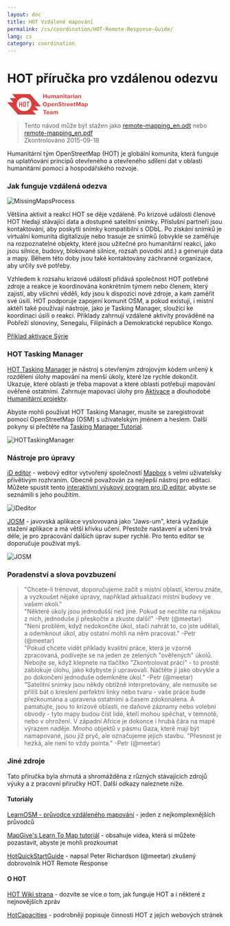 ```yaml
---
layout: doc
title: HOT Vzdálené mapování  
permalink: /cs/coordination/HOT-Remote-Response-Guide/ 
lang: cs
category: coordination
---
```


# HOT příručka pro vzdálenou odezvu   

![HotGuideLogo](/images/hot-logo.png)  

> Tento návod může být stažen jako [remote-mapping_en.odt](/files/remote-mapping_en.odt) nebo [remote-mapping_en.pdf](/files/remote-mapping_en.pdf)  
> Zkontrolováno 2015-09-18  

Humanitární tým OpenStreetMap (HOT) je globální komunita, která funguje na uplatňování principů otevřeného a otevřeného sdílení dat v oblasti humanitární pomoci a hospodářského rozvoje.  

### Jak funguje vzdálená odezva 

![MissingMapsProcess](http://hot.openstreetmap.org/sites/default/files/styles/large/public/process.png?itok=jlAYWov0)  

Většina aktivit a reakcí HOT se děje vzdáleně. Po krizové události členové HOT hledají stávající data a dostupné satelitní snímky. Příslušní partneři jsou kontaktováni, aby poskytli snímky kompatibilní s ODbL. Po získání snímků je virtuální komunita digitalizuje nebo trasuje ze snímků (obvykle se zaměřuje na rozpoznatelné objekty, které jsou užitečné pro humanitární reakci, jako jsou silnice, budovy, blokované silnice, rozsah povodní atd.) a generuje data a mapy. Během této doby jsou také kontaktovány záchranné organizace, aby určily své potřeby.  

Vzhledem k rozsahu krizové události přidává společnost HOT potřebné zdroje a reakce je koordinována konkrétním týmem nebo členem, který zajistí, aby všichni věděli, kdy jsou k dispozici nové zdroje, a kam zaměřit své úsilí. HOT podporuje zapojení komunit OSM, a pokud existují, i místní aktéři také používají nástroje, jako je Tasking Manager, sloužící ke koordinaci úsilí o reakci. Příklady zahrnují vzdálené aktivity prováděné na Pobřeží slonoviny, Senegalu, Filipínách a Demokratické republice Kongo.  

[Příklad aktivace Sýrie](http://hot.openstreetmap.org/updates/2013-01-28_syria_activation)  

### HOT Tasking Manager 

[HOT Tasking Manager](http://tasks.hotosm.org/) je nástroj s otevřeným zdrojovým kódem určený k rozdělení úlohy mapování na menší úkoly, které lze rychle dokončit. Ukazuje, které oblasti je třeba mapovat a které oblasti potřebují mapování ověřené ostatními. Zahrnuje mapovací úlohy pro [Aktivace](http://wiki.openstreetmap.org/wiki/HOT_activation) a dlouhodobé [Humanitární projekty](http://hot.openstreetmap.org/projects).  

Abyste mohli používat HOT Tasking Manager, musíte se zaregistrovat pomocí OpenStreetMap (OSM) s uživatelským jménem a heslem. Další pokyny si přečtěte na [Tasking Manager Tutorial](http://learnosm.org/cs/coordination/tasking-manager/).  

![HOTTaskingManager](http://hot.openstreetmap.org/sites/default/files/styles/large/public/task_manager_v2_screenshot_CAR_example.png?itok=Q35ytxKl)  

### Nástroje pro úpravy 

[iD editor](http://learnosm.org/cs/beginner/id-editor/) - webový editor vytvořený společností [Mapbox](http://www.mapbox.com) s velmi uživatelsky přívětivým rozhraním. Obecně považován za nejlepší nástroj pro editaci. Můžete spustit tento [interaktivní výukový program pro iD editor](http://ideditor.com/), abyste se seznámili s jeho použitím.  

![iDeditor](https://blog.openstreetmap.org/wp-content/uploads/2013/08/id-editor-sotm-us-2013-venue-screenshot.png)  


[JOSM](https://josm.openstreetmap.de/) - javovská aplikace vyslovovaná jako "Jaws-um", která vyžaduje stažení aplikace a má větší křivku učení. Přestože nastavení a učení trvá déle, je pro zpracování dalších úprav super rychlé. Pro tento editor se doporučuje používat myš.   

![JOSM](http://njgeo.org/wp-content/uploads/2010/07/josm_osm_editor.png)  

### Poradenství a slova povzbuzení

> "Chcete-li trénovat, doporučujeme začít s místní oblastí, kterou znáte, a vyzkoušet nějaké úpravy, například aktualizaci místní budovy ve vašem okolí."  
> "Některé úkoly jsou jednodušší než jiné. Pokud se necítíte na nějakou z nich, jednoduše ji přeskočte a zkuste další!" -Petr (@meetar)  
> "Není problém, když nedokončíte úkol, stačí nahrát to, co jste udělali, a odemknout úkol, aby ostatní mohli na něm pracovat." -Petr (@meetar)  
> "Pokud chcete vidět příklady kvalitní práce, která je vzorně zpracovaná, podívejte se na jeden ze zelených "ověřených" úkolů. Nebojte se, když klepnete na tlačítko "Zkontrolovat práci" - to prostě zablokuje úlohu, jako kdybyste ji upravovali. Načtěte ji jako obvykle a po dokončení jednoduše odemkněte úkol." -Petr (@meetar)  
> "Satelitní snímky jsou někdy obtížně interpretovány, ale nemusíte se příliš bát o kreslení perfektní linky nebo tvaru - vaše práce bude přezkoumána a upravena ostatními a časem zdokonalena. A pamatujte, jsou to krizové oblasti, ne daňové záznamy nebo volební obvody - tyto mapy budou číst lidé, kteří mohou spěchat, v temnotě, nebo v ohrožení. V západní Africe je dokonce i hrubá čára na mapě výrazem naděje. Mnoho objektů v pásmu Gaza, které mají být namapované, jsou již pryč, ale označujeme jejich stavbu. "Přesnost je hezká, ale není to vždy pointa." -Petr (@meetar)  
 
### Jiné zdroje 

Tato příručka byla shrnutá a shromážděna z různých stávajících zdrojů výuky a z pracovní příručky HOT. Další odkazy naleznete níže.  

#### Tutoriály

[LearnOSM - průvodce vzdáleného mapování](http://learnosm.org/cs/coordination/remote/) - jeden z nejkomplexnějších průvodců  

[MapGive's Learn To Map tutoriál](http://mapgive.state.gov/learn-to-map/) - obsahuje videa, která si můžete pozastavit, abyste je mohli prozkoumat  

[HotQuickStartGuide](https://gist.github.com/meetar/b9929dfec129d1d7f5f2) - napsal Peter Richardson (@meetar) zkušený dobrovolník HOT Remote Response  

#### O HOT 

[HOT Wiki strana](http://wiki.openstreetmap.org/wiki/Humanitarian_OSM_Team) - dozvíte se více o tom, jak funguje HOT a i některé z nejnovějších zpráv  

[HotCapacities](http://hot.openstreetmap.org/about/hot_capacities) - podrobněji popisuje činnosti HOT z jejich webových stránek  